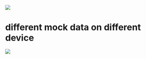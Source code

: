 ![](https://github.com/paymon123/kotlin-MVP-animations/blob/master/app/klover_demo.gif)

# different mock data on different device
![](https://github.com/paymon123/kotlin-MVP-animations/blob/master/app/additional_demo.gif)
